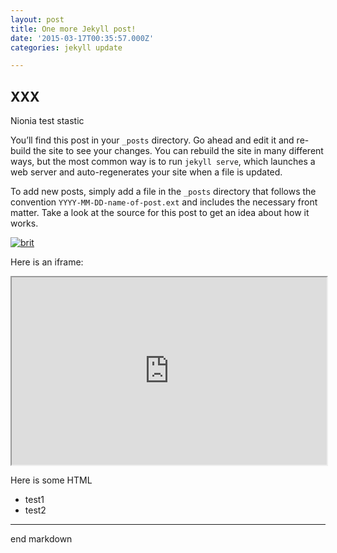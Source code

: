 ```yaml
---
layout: post
title: One more Jekyll post!
date: '2015-03-17T00:35:57.000Z'
categories: jekyll update

---
```

## XXX

Nionia test stastic

You’ll find this post in your `_posts` directory. Go ahead and edit it and re-build the site to see your changes. You can rebuild the site in many different ways, but the most common way is to run `jekyll serve`, which launches a web server and auto-regenerates your site when a file is updated.

To add new posts, simply add a file in the `_posts` directory that follows the convention `YYYY-MM-DD-name-of-post.ext` and includes the necessary front matter. Take a look at the source for this post to get an idea about how it works.

[![brit](https://cloud.githubusercontent.com/assets/715377/6778404/b4971c92-d152-11e4-99b2-122941127499.jpg)](http://www.silexlabs.org)

Here is an iframe:

<iframe src="http://lexoyo.me" width="100%" height="300px"></iframe>

Here is some HTML

<ul>
  <li>test1</li>
  <li>test2</li>
</ul>

---

end markdown




